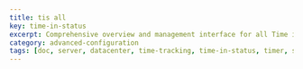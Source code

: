 ```yaml
---
title: tis all
key: time-in-status
excerpt: Comprehensive overview and management interface for all Time in Status features, fields, and configurations in your Jira instance.
category: advanced-configuration
tags: [doc, server, datacenter, time-tracking, time-in-status, timer, stopwatch, business-calendar, jql-functions, reporting, sla-tracking, performance-optimization, rest-api, java-api, worklog, field-panels, export, eazybi-integration]
---
```

